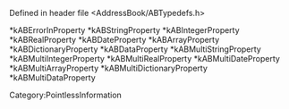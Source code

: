 Defined in header file <AddressBook/ABTypedefs.h>


*kABErrorInProperty
*kABStringProperty
*kABIntegerProperty
*kABRealProperty
*kABDateProperty
*kABArrayProperty
*kABDictionaryProperty
*kABDataProperty
*kABMultiStringProperty
*kABMultiIntegerProperty
*kABMultiRealProperty
*kABMultiDateProperty
*kABMultiArrayProperty
*kABMultiDictionaryProperty
*kABMultiDataProperty


Category:PointlessInformation
